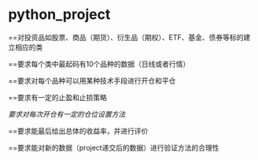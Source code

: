# python_project

==对投资品如股票、商品（期货）、衍生品（期权）、ETF、基金、债券等标的建立相应的类

==要求每个类中最起码有10个品种的数据（日线或者行情）

==要求对每个品种可以用某种技术手段进行开仓和平仓

==要求有一定的止盈和止损策略

*要求对每次开仓有一定的仓位设置方法*

==要求能最后给出总体的收益率，并进行评价

==要求能对新的数据（project递交后的数据）进行验证方法的合理性
